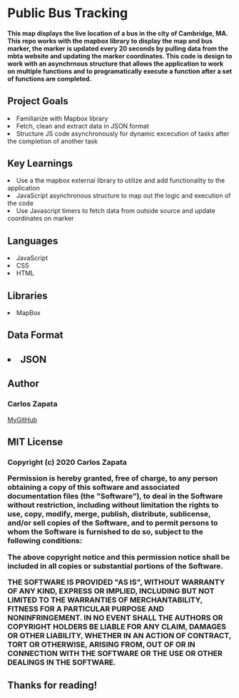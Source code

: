 <h1> Public Bus Tracking</h1>
<h4> This map displays the live location of a bus in the city of Cambridge, MA. This repo works with the mapbox library to display the map and bus marker, the marker is updated every 20 seconds by pulling data from the mbta website and updating the marker coordinates. This code is design to work with an asynchrnous structure that allows the application to work on multiple functions and to programatically execute a function after a set of functions are completed.  </h4>

<h2>Project Goals</h2> 
    <li>Familiarize with Mapbox library</li>
    <li>Fetch, clean and extract data in JSON format</li>
    <li>Structure JS code asynchronously for dynamic excecution of tasks after the completion of another task</li>


<h2> Key Learnings </h2>
   <li> Use a the mapbox external library to utilize and add functionality to the application</li>
   <li> JavaScript asynchronous structure to map out the logic and execution of the code</li>
   <li> Use Javascript timers to fetch data from outside source and update coordinates on marker</li>

<h2>Languages </h2>
<li>JavaScript</li>
<li>CSS</li>
<li>HTML</li>

<h2>Libraries</h2>
<li> MapBox </li>

<h2>Data Format<h2>
<li>JSON</li>

<h2> Author </h2> 
<h3> Carlos Zapata </h3>
<a href="https://github.com/czapata08">MyGitHub</a>

<h2>MIT License</h2>
<h3>
Copyright (c) 2020 Carlos Zapata

Permission is hereby granted, free of charge, to any person obtaining a copy
of this software and associated documentation files (the "Software"), to deal
in the Software without restriction, including without limitation the rights
to use, copy, modify, merge, publish, distribute, sublicense, and/or sell
copies of the Software, and to permit persons to whom the Software is
furnished to do so, subject to the following conditions:

The above copyright notice and this permission notice shall be included in all
copies or substantial portions of the Software.

THE SOFTWARE IS PROVIDED "AS IS", WITHOUT WARRANTY OF ANY KIND, EXPRESS OR
IMPLIED, INCLUDING BUT NOT LIMITED TO THE WARRANTIES OF MERCHANTABILITY,
FITNESS FOR A PARTICULAR PURPOSE AND NONINFRINGEMENT. IN NO EVENT SHALL THE
AUTHORS OR COPYRIGHT HOLDERS BE LIABLE FOR ANY CLAIM, DAMAGES OR OTHER
LIABILITY, WHETHER IN AN ACTION OF CONTRACT, TORT OR OTHERWISE, ARISING FROM,
OUT OF OR IN CONNECTION WITH THE SOFTWARE OR THE USE OR OTHER DEALINGS IN THE
SOFTWARE.</h3>


<h2> Thanks for reading! </h2>
